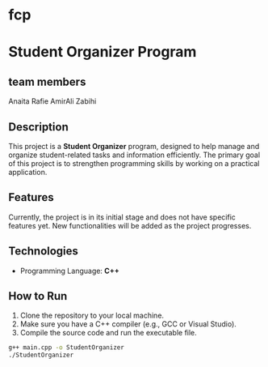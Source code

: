 # fcp
# Student Organizer Program
## team members
Anaita Rafie
AmirAli Zabihi
## Description  
This project is a **Student Organizer** program, designed to help manage and organize student-related tasks and information efficiently. The primary goal of this project is to strengthen programming skills by working on a practical application.  

## Features  
Currently, the project is in its initial stage and does not have specific features yet. New functionalities will be added as the project progresses.

## Technologies  
- Programming Language: **C++**

## How to Run  
1. Clone the repository to your local machine.  
2. Make sure you have a C++ compiler (e.g., GCC or Visual Studio).  
3. Compile the source code and run the executable file.  

```bash
g++ main.cpp -o StudentOrganizer
./StudentOrganizer
